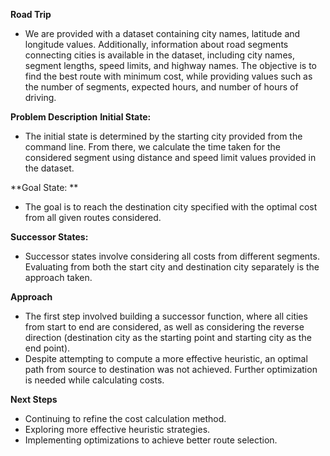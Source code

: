 **Road Trip**
* We are provided with a dataset containing city names, latitude and longitude values. Additionally, information about road segments connecting cities is available in the dataset, including city names, segment lengths, speed limits, and highway names. The objective is to find the best route with minimum cost, while providing values such as the number of segments, expected hours, and number of hours of driving.

**Problem Description**
**Initial State:**
*  The initial state is determined by the starting city provided from the command line. From there, we calculate the time taken for the considered segment using distance and speed limit values provided in the dataset.

**Goal State: **
* The goal is to reach the destination city specified with the optimal cost from all given routes considered.

**Successor States:** 
* Successor states involve considering all costs from different segments. Evaluating from both the start city and destination city separately is the approach taken.

**Approach**
* The first step involved building a successor function, where all cities from start to end are considered, as well as considering the reverse direction (destination city as the starting point and starting city as the end point).
* Despite attempting to compute a more effective heuristic, an optimal path from source to destination was not achieved. Further optimization is needed while calculating costs.

**Next Steps**
* Continuing to refine the cost calculation method.
* Exploring more effective heuristic strategies.
* Implementing optimizations to achieve better route selection.
